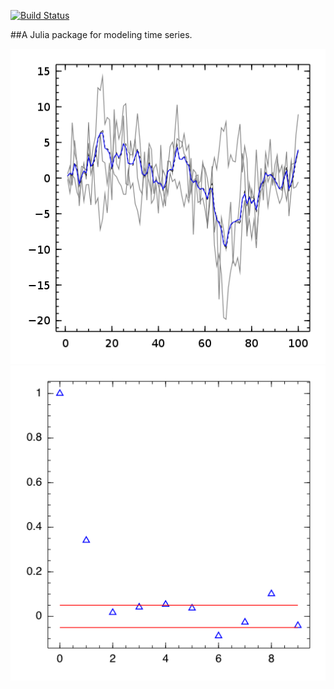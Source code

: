 [![Build Status](https://travis-ci.org/JuliaStats/TimeModels.jl.png)](https://travis-ci.org/JuliaStats/TimeModels.jl)

##A Julia package for modeling time series. 

![Kalman Demo](doc/png/kalman.png)
![Experimental acf plot](doc/png/acf_plot.png)
